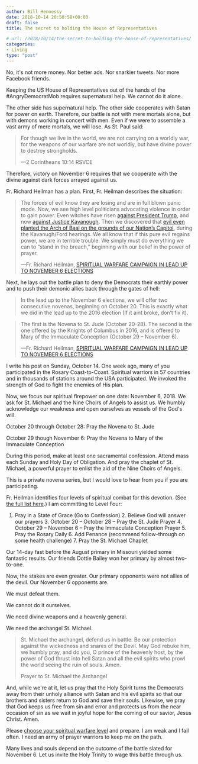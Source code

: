 ```yaml
---
author: Bill Hennessy
date: 2018-10-14 20:50:58+00:00
draft: false
title: The secret to holding the House of Representatives

# url: /2018/10/14/the-secret-to-holding-the-house-of-representatives/
categories:
- Living
type: "post"
---
```





No, it's not more money. Nor better ads. Nor snarkier tweets. Nor more Facebook friends. 







Keeping the US House of Representatives out of the hands of the #AngryDemocratMob requires supernatural help. We cannot do it alone.







The other side has supernatural help. The other side cooperates with Satan for power on earth. Therefore, our battle is not with mere mortals alone, but with demons working in concert with men. Even if we were to assemble a vast army of mere mortals, we will lose. As St. Paul said:







> For though we live in the world, we are not carrying on a worldly war, for the weapons of our warfare are not worldly, but have divine power to destroy strongholds.
> 
> —2 Corintheans 10:14 RSVCE







Therefore, victory on November 6 requires that we cooperate with the divine against dark forces arrayed against us. 







Fr. Richard Heilman has a plan. First, Fr. Heilman describes the situation:







> The forces of evil know they are losing and are in full blown panic mode. Now, we see high level politicians advocating violence in order to gain power. Even witches have risen [against President Trump](https://www.romancatholicman.com/saint-patricks-lorica-protection-president-trump/), and now [against Justice Kavanough](https://www1.cbn.com/cbnnews/us/2018/october/witches-launching-a-ritual-to-hex-brett-kavanaugh-still-working-to-bindtrump). Then we discovered that [evil even planted the Arch of Baal on the grounds of our Nation’s Capitol](https://www.youtube.com/watch?v=BnCGN7ZlPTM), during the Kavanugh/Ford hearings. We all know that if this pure evil regains power, we are in terrible trouble. We simply must do everything we can to “stand in the breach,” beginning with our belief in the power of prayer.
> 
> —Fr. Richard Heilman, [SPIRITUAL WARFARE CAMPAIGN IN LEAD UP TO NOVEMBER 6 ELECTIONS](https://www.romancatholicman.com/spiritual-warfare-campaign-in-lead-up-to-november-6-elections/)







Next, he lays out the battle plan to deny the Democrats their earthly power and to push their demonic allies back through the gates of hell:







> In the lead up to the November 6 elections, we will offer two consecutive novenas, beginning on October 20. This is exactly what we did in the lead up to the 2016 election (If it aint broke, don’t fix it).
> 
> 







> The first is the Novena to St. Jude (October 20-28). The second is the one offered by the Knights of Columbus in 2016, and is offered to Mary of the Immaculate Conception (October 29 – November 6).
> 
> —Fr. Richard Heilman, [SPIRITUAL WARFARE CAMPAIGN IN LEAD UP TO NOVEMBER 6 ELECTIONS](https://www.romancatholicman.com/spiritual-warfare-campaign-in-lead-up-to-november-6-elections/)







I write his post on Sunday, October 14. One week ago, many of you participated in the Rosary Coast-to-Coast. Spiritual warriors in 57 countries and in thousands of stations around the USA participated. We invoked the strength of God to fight the enemies of His plan. 







Now, we focus our spiritual firepower on one date: November 6, 2018. We ask for St. Michael and the Nine Choirs of Angels to assist us. We humbly acknowledge our weakness and open ourselves as vessels of the God's will.







October 20 through October 28: Pray the Novena to St. Jude







October 29 though November 6: Pray the Novena to Mary of the Immaculate Conception







During this period, make at least one sacramental confession. Attend mass each Sunday and Holy Day of Obligation. And pray the chaplet of St. Michael, a powerful prayer to enlist the aid of the Nine Choirs of Angels. 







This is a private novena series, but I would love to hear from you if you are participating. 







Fr. Heilman identifies four levels of spiritual combat for this devotion. (See [the full list here](https://www.romancatholicman.com/spiritual-warfare-campaign-in-lead-up-to-november-6-elections/).) I am committing to Level Four:





  1. Pray in a State of Grace (Go to Confession)  2. Believe God will answer our prayers  3. October 20 – October 28 – Pray the St. Jude Prayer  4. October 29 – November 6 – Pray the Immaculate Conception Prayer  5. Pray the Rosary Daily  6. Add Penance (recommend follow-through on some health challenge)  7. Pray the St. Michael Chaplet





Our 14-day fast before the August primary in Missouri yielded some fantastic results. Our friends Dottie Bailey won her primary by almost two-to-one. 







Now, the stakes are even greater. Our primary opponents were not allies of the devil. Our November 6 opponents are. 







We must defeat them. 







We cannot do it ourselves. 







We need divine weapons and a heavenly general. 







We need the archangel St. Michael. 







> St. Michael the archangel, defend us in battle. Be our protection against the wickedness and snares of the Devil. May God rebuke him, we humbly pray, and do you, O prince of the heavenly host, by the power of God thrust into hell Satan and all the evil spirits who prowl the world seeing the ruin of souls. Amen.
> 
> Prayer to St. Michael the Archangel







And, while we're at it, let us pray that the Holy Spirit turns the Democrats away from their unholy alliance with Satan and his evil spirits so that our brothers and sisters return to God and save their souls. Likewise, we pray that God keeps us free from sin and error and protects us from the near occasion of sin as we wait in joyful hope for the coming of our savior, Jesus Christ. Amen.







Please [choose your spiritual warfare level](https://www.romancatholicman.com/spiritual-warfare-campaign-in-lead-up-to-november-6-elections/) and prepare. I am weak and I fail often. I need an army of prayer warriors to keep me on the path. 







Many lives and souls depend on the outcome of the battle slated for November 6. Let us invite the Holy Trinity to wage this battle through us.



